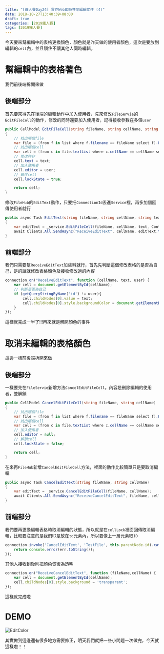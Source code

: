 ```yaml
---
title: "[鐵人賽Day24] 實作Web即時共同編輯文件 (4)"
date: 2018-10-27T13:40:39+08:00
draft: true
categories: [2019鐵人賽]
tags: [2019鐵人賽]
---
```

今天要來幫編輯中的表格更換顏色，顏色就是昨天做的使用者顏色，這次是要放到編輯的`cell`內，並且鎖住不讓其他人同時編輯。

# 幫編輯中的表格著色
我們前後端拆開來做
## 後端部分
首先要來得先在後端的編輯動作中加入使用者，先來修改`FileServie`的`EditFileCell`的動作，修改的同時還要加入使用者，記得接收參數在多個`user`

``` cs
public CellModel EditFileCell(string fileName, string cellName, string text,string user)
{
    // 找出哪個file
    var file = (from f in list where f.filename == fileName select f).FirstOrDefault();
    // 找出哪個cell
    var cell = (from c in file.textList where c.cellName == cellName select c).FirstOrDefault();
    // 修改內容
    cell.text = text;
    // 加入使用者
    cell.editor = user;
    // 鎖住cell
    cell.lockState = true;

    return cell;
}
```
修改`FileHub`的`EditText`動作，只要把`ConnectionId`丟進`Service`裡，再多加個回傳使用者就行
``` cs
public async Task EditText(string fileName, string cellName, string text)
{
    var editText = _service.EditFileCell(fileName, cellName, text, Context.ConnectionId);
    await Clients.All.SendAsync("ReceiveEditText", cellName, editText.text, editText.editor);
}
```
## 前端部分
我們只需要幫`ReceiveEditText`加些料就行，首先先判斷這個修改表格的是否為自己，是的話就修改表格顏色及接收修改過的內容
``` js
connection.on("ReceiveEditText", function (cellName, text, user) {
    var cell = document.getElementById(cellName);
    // 判斷是否為自己
    if (getQueryStringByName('id') != user){
        cell.childNodes[0].value = text;
        cell.childNodes[0].style.backgroundColor = document.getElementById(user).childNodes[0].style.backgroundColor;
    }
});
```

這樣就完成一半了!!!再來就是解開顏色的事件
# 取消未編輯的表格顏色
這邊一樣前後端拆開來做
## 後端部分
一樣要先在`FileServie`新增方法`CancelEditFileCell`，內容是刪除編輯的使用者，並解鎖
``` cs
public CellModel CancelEditFileCell(string fileName, string cellName)
{
    // 找出哪個file
    var file = (from f in list where f.filename == fileName select f).FirstOrDefault();
    // 找出哪個cell
    var cell = (from c in file.textList where c.cellName == cellName select c).FirstOrDefault();
    // 加入使用者
    cell.editor = null;
    // 解鎖cell
    cell.lockState = false;

    return cell;
}
```
在來再`FileHub`新增`CancelEditFileCell`方法，裡面的動作比較簡單只是要取消編輯
``` cs
public async Task CancelEditText(string fileName, string cellName)
{
    var editText = _service.CancelEditFileCell(fileName, cellName);
    await Clients.All.SendAsync("ReceiveCancelEditText", fileName, cellName);
}
```
## 前端部分
我們要再更換編輯表格時取消編輯的狀態，所以就是在`cellLock`裡面回傳取消編輯，比較要注意的是我們ID是放在`td`元素內，所以要像上一層元素取`ID`
``` js
connection.invoke('CancelEditText', 'TestFile', this.parentNode.id).catch(function (err) {
    return console.error(err.toString());
});
```
其他人接收到後則把顏色恢復為透明
``` js
connection.on("ReceiveCancelEditText", function (fileName,cellName) {
    var cell = document.getElementById(cellName);
    cell.childNodes[0].style.background = 'transparent';
});
```
這樣就完成啦
# DEMO
![EditColor](EditColor.gif)

其實做到這邊還有很多地方需要修正，明天我們就把一些小問題一次做完，今天就這樣啦！！

